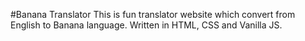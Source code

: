 #Banana Translator
This is fun translator website which convert from English to Banana language. Written in HTML, CSS and Vanilla JS.